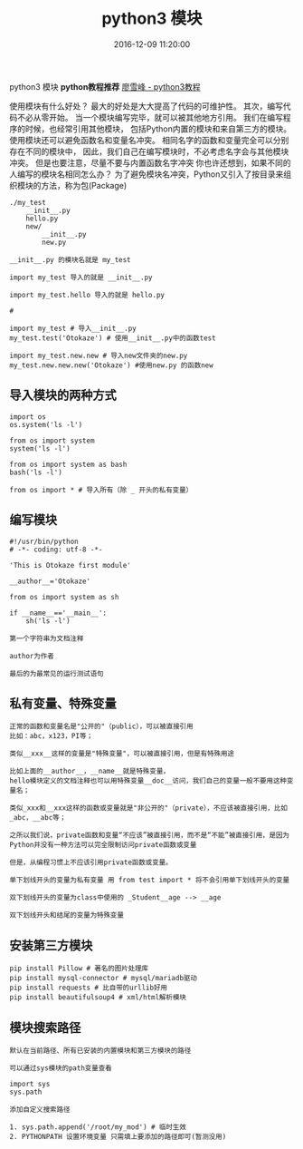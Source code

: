 ﻿---
title: python3 模块
date: 2016-12-09 11:20:00
categories:
- python
tags:
- python
keywords: python, python3, 模块
---
> 
python3 模块
**python教程推荐** [廖雪峰 - python3教程](http://www.liaoxuefeng.com/wiki/0014316089557264a6b348958f449949df42a6d3a2e542c000)

<!-- more -->

> 
使用模块有什么好处？
最大的好处是大大提高了代码的可维护性。
其次，编写代码不必从零开始。
当一个模块编写完毕，就可以被其他地方引用。
我们在编写程序的时候，也经常引用其他模块，
包括Python内置的模块和来自第三方的模块。
使用模块还可以避免函数名和变量名冲突。
相同名字的函数和变量完全可以分别存在不同的模块中，
因此，我们自己在编写模块时，不必考虑名字会与其他模块冲突。
但是也要注意，尽量不要与内置函数名字冲突
你也许还想到，如果不同的人编写的模块名相同怎么办？
为了避免模块名冲突，Python又引入了按目录来组织模块的方法，称为包(Package)

<pre><code class="language-python line-numbers">./my_test
    __init__.py
    hello.py
    new/
        __init__.py
        new.py

__init__.py 的模块名就是 my_test

import my_test 导入的就是 __init__.py

import my_test.hello 导入的就是 hello.py

#

import my_test # 导入__init__.py
my_test.test('Otokaze') # 使用__init__.py中的函数test

import my_test.new.new # 导入new文件夹的new.py
my_test.new.new.new('Otokaze') #使用new.py 的函数new
</code></pre>

## 导入模块的两种方式
<pre><code class="language-python line-numbers">import os
os.system('ls -l')

from os import system
system('ls -l')

from os import system as bash
bash('ls -l')

from os import * # 导入所有（除 _ 开头的私有变量）
</code></pre>

## 编写模块
<pre><code class="language-python line-numbers">#!/usr/bin/python
# -*- coding: utf-8 -*-

'This is Otokaze first module'

__author__='Otokaze'

from os import system as sh

if __name__=='__main__':
    sh('ls -l')

第一个字符串为文档注释

author为作者

最后的为最常见的运行测试语句
</code></pre>

## 私有变量、特殊变量
<pre><code class="language-python line-numbers">正常的函数和变量名是"公开的"（public），可以被直接引用
比如：abc，x123，PI等；

类似__xxx__这样的变量是"特殊变量"，可以被直接引用，但是有特殊用途

比如上面的__author__，__name__就是特殊变量，
hello模块定义的文档注释也可以用特殊变量__doc__访问，我们自己的变量一般不要用这种变量名；

类似_xxx和__xxx这样的函数或变量就是"非公开的"（private），不应该被直接引用，比如_abc，__abc等；

之所以我们说，private函数和变量“不应该”被直接引用，而不是“不能”被直接引用，是因为Python并没有一种方法可以完全限制访问private函数或变量

但是，从编程习惯上不应该引用private函数或变量。

单下划线开头的变量为私有变量 用 from test import * 将不会引用单下划线开头的变量

双下划线开头的变量为class中使用的 _Student__age --> __age 

双下划线开头和结尾的变量为特殊变量
</code></pre>

## 安装第三方模块
<pre><code class="language-python line-numbers">pip install Pillow # 著名的图片处理库
pip install mysql-connector # mysql/mariadb驱动
pip install requests # 比自带的urllib好用
pip install beautifulsoup4 # xml/html解析模块
</code></pre>

## 模块搜索路径
<pre><code class="language-python line-numbers">默认在当前路径、所有已安装的内置模块和第三方模块的路径

可以通过sys模块的path变量查看

import sys
sys.path

添加自定义搜索路径

1. sys.path.append('/root/my_mod') # 临时生效
2. PYTHONPATH 设置环境变量 只需填上要添加的路径即可(暂测没用)
</code></pre>

